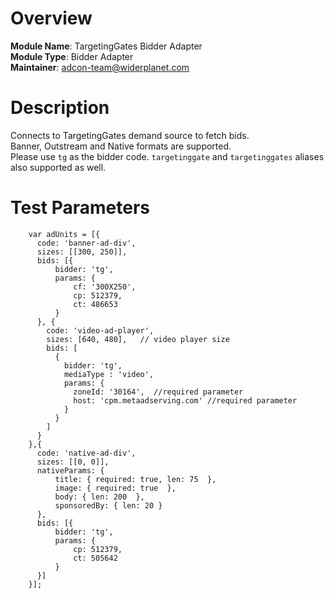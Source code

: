 # Overview

**Module Name**: TargetingGates Bidder Adapter  
**Module Type**: Bidder Adapter  
**Maintainer**: adcon-team@widerplanet.com

# Description

Connects to TargetingGates demand source to fetch bids.  
Banner, Outstream and Native formats are supported.  
Please use `tg` as the bidder code.
`targetinggate` and `targetinggates` aliases also supported as well.

# Test Parameters

```
    var adUnits = [{
      code: 'banner-ad-div',
      sizes: [[300, 250]],
      bids: [{
          bidder: 'tg',
          params: {
              cf: '300X250',
              cp: 512379,
              ct: 486653
          }
      }, {
        code: 'video-ad-player',
        sizes: [640, 480],   // video player size
        bids: [
          {
            bidder: 'tg',
            mediaType : 'video',
            params: {
              zoneId: '30164',  //required parameter
              host: 'cpm.metaadserving.com' //required parameter
            }
          }
        ]
      }
    },{
      code: 'native-ad-div',
      sizes: [[0, 0]],
      nativeParams: {
          title: { required: true, len: 75  },
          image: { required: true  },
          body: { len: 200  },
          sponsoredBy: { len: 20 }
      },
      bids: [{
          bidder: 'tg',
          params: {
              cp: 512379,
              ct: 505642
          }
      }]
    }];
```
